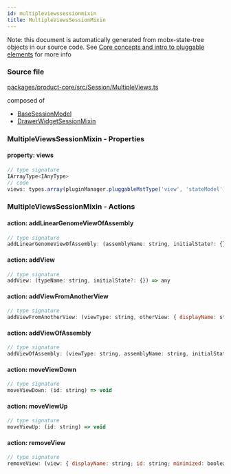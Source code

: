 ```yaml
---
id: multipleviewssessionmixin
title: MultipleViewsSessionMixin
---
```


Note: this document is automatically generated from mobx-state-tree objects in
our source code. See
[Core concepts and intro to pluggable elements](/docs/developer_guide/) for more
info

### Source file

[packages/product-core/src/Session/MultipleViews.ts](https://github.com/GMOD/jbrowse-components/blob/main/packages/product-core/src/Session/MultipleViews.ts)

composed of

- [BaseSessionModel](../basesessionmodel)
- [DrawerWidgetSessionMixin](../drawerwidgetsessionmixin)

### MultipleViewsSessionMixin - Properties

#### property: views

```js
// type signature
IArrayType<IAnyType>
// code
views: types.array(pluginManager.pluggableMstType('view', 'stateModel'))
```

### MultipleViewsSessionMixin - Actions

#### action: addLinearGenomeViewOfAssembly

```js
// type signature
addLinearGenomeViewOfAssembly: (assemblyName: string, initialState?: {}) => any
```

#### action: addView

```js
// type signature
addView: (typeName: string, initialState?: {}) => any
```

#### action: addViewFromAnotherView

```js
// type signature
addViewFromAnotherView: (viewType: string, otherView: { displayName: string; id: string; minimized: boolean; displayedRegions: IMSTArray<IModelType<{ end: ISimpleType<number>; refName: ISimpleType<string>; reversed: IOptionalIType<...>; start: ISimpleType<...>; } & { ...; }, { ...; }, _NotCustomized, _NotCustomized>> & IStateTreeNode<...>;...
```

#### action: addViewOfAssembly

```js
// type signature
addViewOfAssembly: (viewType: string, assemblyName: string, initialState?: Record<string, unknown>) => any
```

#### action: moveViewDown

```js
// type signature
moveViewDown: (id: string) => void
```

#### action: moveViewUp

```js
// type signature
moveViewUp: (id: string) => void
```

#### action: removeView

```js
// type signature
removeView: (view: { displayName: string; id: string; minimized: boolean; } & NonEmptyObject & { width: number; } & { menuItems(): MenuItem[]; } & { setDisplayName(name: string): void; setMinimized(flag: boolean): void; setWidth(newWidth: number): void; } & IStateTreeNode<...>) => void
```
